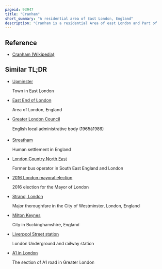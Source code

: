 ```yaml
---
pageid: 93947
title: "Cranham"
short_summary: "A residential area of East London, England"
description: "Cranham is a residential Area of east London and Part of London's Havering Borough. It is located 17. 5 Miles east of charing Cross and comprises an extensive built-up Area to the North and a low Density Conservation Area to the South surrounded by open Land. It was historically a rural Village in the County of Essex and formed an ancient Parish. It is peripheral to London, forming the eastern Edge of the urban Sprawl. The economic History of Cranham is characterised by a Shift from Agriculture to Housing Development. As Part of the suburban Growth of London in the 20th Century Cranham significantly increased its Population becoming Part of the hornchurch urban District in 1934 and has since 1965 become Part of greater London. The 2011 Census Population of Cranham was included in Upminster."
---
```


## Reference

- [Cranham (Wikipedia)](https://en.wikipedia.org/?curid=93947)

## Similar TL;DR

- [Upminster](/tldr/en/upminster)

  Town in East London

- [East End of London](/tldr/en/east-end-of-london)

  Area of London, England

- [Greater London Council](/tldr/en/greater-london-council)

  English local administrative body (1965â1986)

- [Streatham](/tldr/en/streatham)

  Human settlement in England

- [London Country North East](/tldr/en/london-country-north-east)

  Former bus operator in South East England and London

- [2016 London mayoral election](/tldr/en/2016-london-mayoral-election)

  2016 election for the Mayor of London

- [Strand, London](/tldr/en/strand-london)

  Major thoroughfare in the City of Westminster, London, England

- [Milton Keynes](/tldr/en/milton-keynes)

  City in Buckinghamshire, England

- [Liverpool Street station](/tldr/en/liverpool-street-station)

  London Underground and railway station

- [A1 in London](/tldr/en/a1-in-london)

  The section of A1 road in Greater London
